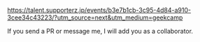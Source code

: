 https://talent.supporterz.jp/events/b3e7b1cb-3c95-4d84-a910-3cee34c43223/?utm_source=next&utm_medium=geekcamp

If you send a PR or message me, I will add you as a collaborator.
